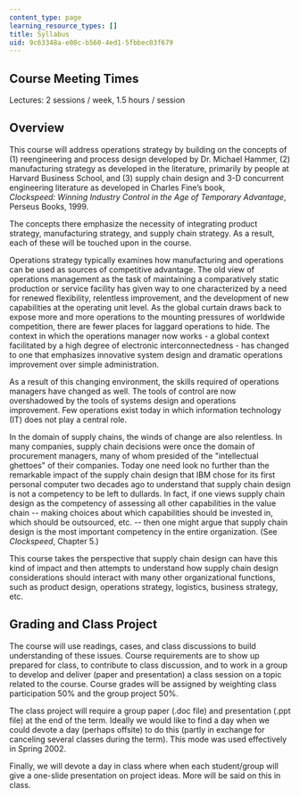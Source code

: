```yaml
---
content_type: page
learning_resource_types: []
title: Syllabus
uid: 9c63348a-e08c-b560-4ed1-5fbbec03f679
---
```


Course Meeting Times
--------------------

Lectures: 2 sessions / week, 1.5 hours / session

Overview
--------

This course will address operations strategy by building on the concepts of (1) reengineering and process design developed by Dr. Michael Hammer, (2) manufacturing strategy as developed in the literature, primarily by people at Harvard Business School, and (3) supply chain design and 3-D concurrent engineering literature as developed in Charles Fine’s book, _Clockspeed: Winning Industry Control in the Age of Temporary Advantage_, Perseus Books, 1999.

The concepts there emphasize the necessity of integrating product strategy, manufacturing strategy, and supply chain strategy. As a result, each of these will be touched upon in the course.

Operations strategy typically examines how manufacturing and operations can be used as sources of competitive advantage. The old view of operations management as the task of maintaining a comparatively static production or service facility has given way to one characterized by a need for renewed flexibility, relentless improvement, and the development of new capabilities at the operating unit level. As the global curtain draws back to expose more and more operations to the mounting pressures of worldwide competition, there are fewer places for laggard operations to hide. The context in which the operations manager now works - a global context facilitated by a high degree of electronic interconnectedness - has changed to one that emphasizes innovative system design and dramatic operations improvement over simple administration.

As a result of this changing environment, the skills required of operations managers have changed as well. The tools of control are now overshadowed by the tools of systems design and operations improvement. Few operations exist today in which information technology (IT) does not play a central role.

In the domain of supply chains, the winds of change are also relentless. In many companies, supply chain decisions were once the domain of procurement managers, many of whom presided of the "intellectual ghettoes" of their companies. Today one need look no further than the remarkable impact of the supply chain design that IBM chose for its first personal computer two decades ago to understand that supply chain design is not a competency to be left to dullards. In fact, if one views supply chain design as the competency of assessing all other capabilities in the value chain -- making choices about which capabilities should be invested in, which should be outsourced, etc. -- then one might argue that supply chain design is the most important competency in the entire organization. (See _Clockspeed_, Chapter 5.)

This course takes the perspective that supply chain design can have this kind of impact and then attempts to understand how supply chain design considerations should interact with many other organizational functions, such as product design, operations strategy, logistics, business strategy, etc.

Grading and Class Project
-------------------------

The course will use readings, cases, and class discussions to build understanding of these issues. Course requirements are to show up prepared for class, to contribute to class discussion, and to work in a group to develop and deliver (paper and presentation) a class session on a topic related to the course. Course grades will be assigned by weighting class participation 50% and the group project 50%.

The class project will require a group paper (.doc file) and presentation (.ppt file) at the end of the term. Ideally we would like to find a day when we could devote a day (perhaps offsite) to do this (partly in exchange for canceling several classes during the term). This mode was used effectively in Spring 2002. 

Finally, we will devote a day in class where when each student/group will give a one-slide presentation on project ideas. More will be said on this in class.